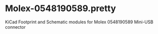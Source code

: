 # Molex-0548190589.pretty
KiCad Footprint and Schematic modules for Molex 0548190589 Mini-USB connector

